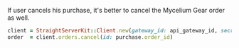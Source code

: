 If user cancels his purchase, it's better to cancel the Mycelium Gear order as well.

~~~ ruby
client = StraightServerKit::Client.new(gateway_id: api_gateway_id, secret: gateway_secret)
order  = client.orders.cancel(id: purchase.order_id)
~~~
